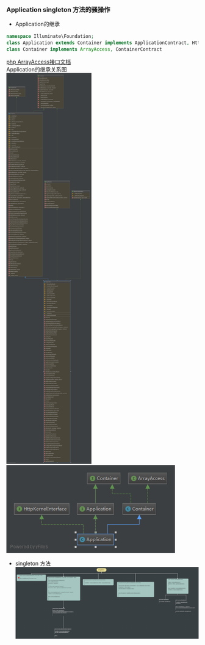 ### Application singleton 方法的骚操作
- Application的继承  
```php 
namespace Illuminate\Foundation;
class Application extends Container implements ApplicationContract, HttpKernelInterface
class Container implements ArrayAccess, ContainerContract
```     
[php ArrayAccess接口文档](https://www.php.net/manual/en/class.arrayaccess.php)  
Application的继承关系图   
![Application继承关系全局图](images/application/app.png)
![Application继承关系全局图](images/application/app2.png)


- singleton 方法  
![singleton全局](images/application/singleton.png)